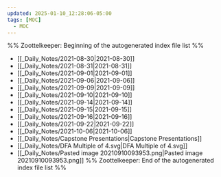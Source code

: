 ```yaml
---
updated: 2025-01-10_12:28:06-05:00
tags: [MOC]
  - MOC
---
```

%% Zoottelkeeper: Beginning of the autogenerated index file list  %%
-  [[_Daily_Notes/2021-08-30|2021-08-30]]
-  [[_Daily_Notes/2021-08-31|2021-08-31]]
-  [[_Daily_Notes/2021-09-01|2021-09-01]]
-  [[_Daily_Notes/2021-09-06|2021-09-06]]
-  [[_Daily_Notes/2021-09-09|2021-09-09]]
-  [[_Daily_Notes/2021-09-10|2021-09-10]]
-  [[_Daily_Notes/2021-09-14|2021-09-14]]
-  [[_Daily_Notes/2021-09-15|2021-09-15]]
-  [[_Daily_Notes/2021-09-16|2021-09-16]]
-  [[_Daily_Notes/2021-09-22|2021-09-22]]
-  [[_Daily_Notes/2021-10-06|2021-10-06]]
-  [[_Daily_Notes/Capstone Presentations|Capstone Presentations]]
-  [[_Daily_Notes/DFA Multiple of 4.svg|DFA Multiple of 4.svg]]
-  [[_Daily_Notes/Pasted image 20210910093953.png|Pasted image 20210910093953.png]]
%% Zoottelkeeper: End of the autogenerated index file list  %%
